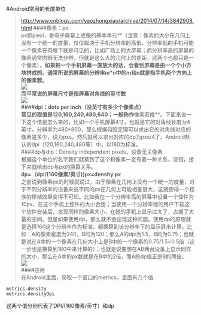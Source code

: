 #Android常用的长度单位    
>http://www.cnblogs.com/yaozhongxiao/archive/2014/07/14/3842908.html
####像素：px  
px即piexl，是电子屏幕上成像的基本单元**（注意：像素的大小在几何上没有一个统一的度量，仅仅取决于手机分辨率的高低，分辨率低的手机可能一个像素在肉眼下就是可见的，比如广场上的大屏幕；而分辨率高的屏幕的像素通常肉眼无法分辨，但就是这么大的几何上的差距，这两个也都只是一个像素）**，如果把一个手机屏幕一直放大的话，会看到屏幕是由一个个小方块拼成的。通常所说的屏幕的分辨率m*n中的m和n就是指手机两个方向上的像素数。  
![](http://images.cnitblog.com/i/66979/201407/141708360064652.png)  
而平常说的屏幕尺寸是指屏幕对角线的英寸数  
![](http://images.cnitblog.com/i/66979/201407/141706005841167.png)  
####dpi：dots per inch（没英寸有多少个像素点）  
常见的取值是120,160,240,480,640；一般称作**像素密度**。下面来说一下这个值是怎么来的，比如一个手机屏幕4寸，也就是它的对角线长度为4英寸。分辨率为480*800，那么根据勾股定理可以求出它的对角线对应的像素是多少，设为pxs，然后就可以求出对应的dp为pxs/4了。Android默认的dpi（120,160,240,480等）中，以160为标准。  
####dp与dip：Density independent pixels，设备无关像素  
根据这个单位的名字我们就猜到了这个和像素一定有着一种关系，没错，接下来就给出dp与px的换算关系。  
**dp=（dpi/(160像素/英寸))px=density px**  
之前说到像素px的时候就说过，由于像素在几何上没有一个统一的度量，对于不同分辨率的设备来说不同的px在几何上可能相差很大，这就使得一个程序的移植效果变得不可知。比如我在一个分辨率高的屏幕中设置一个控件为10px，在这个手机上控件的大小合适；当使用一个分辨率低的用户下载这个软件安装后，发现同样的像素大小，在她的手机上显示过大了，占据了大量的空间。但是如果使用dp，那么就不会出现这种问题。使用dp的原理就是选择160这个分辨率作为标准，都换算到该分辨率下的显示屏来计算。比如：A的像素密度为240，B的为120；那么A的dpi为1.5，B的为0.75；也就是说在A中的一个像素在几何大小上是B中的一个像素的0.75/1.5=0.5倍（这一步也是换算到160中来计算的）；也就是说要想在AB两台设备上显示同样的大小，那么在A中的px数就是在B中的2倍，而A的dp值正是B的两倍。  
![](http://images.cnitblog.com/i/66979/201407/141715402871566.png)  
####应用  
在Android里面，获取一个窗口的metrics，里面有几个值  

	metrics.density  
	metrics.densityDpi  
这两个值分别代表了DPI/(160像素/英寸）和dp      

  

